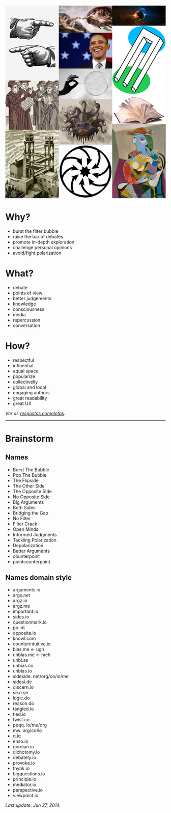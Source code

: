 ![](imgs/panel.png?raw=true)


# Why?

* burst the filter bubble
* raise the bar of debates
* promote in-depth exploration
* challenge personal opinions
* avoid/fight polarization

# What?

* debate
* points of view
* better judgements
* knowledge
* consciousness
* media
* repercussion
* conversation

# How?

* respectful
* influential
* equal space
* popularize
* collectivelly
* global and local
* engaging authors
* great readability
* great UX

*Ver as [respostas completas](http://goo.gl/TSgnmq).*

----
 
# Brainstorm
 
## Names
 
* Burst The Bubble
* Pop The Bubble
* The Flipside
* The Other Side
* The Opposite Side
* No Opposite Side
* Big Arguments
* Both Sides
* Bridging the Gap
* No Filter
* Filter Crack
* Open Minds
* Informed Judgments
* Tackling Polarization
* Depolarization 
* Better Arguments
* counterpoint
* pointcounterpoint 

## Names domain style
 
* arguments.io
* args.net
* argz.io
* argz.me
* important.io
* sides.io
* questionmark.io
* po.int
* opposite.io
* knowl.com
* counterintuitive.io
* bias.me <- ugh
* unbias.me <- meh
* unbi.as
* unbias.co
* unbias.io
* sideside. net/org/co/io/me
* sidesi.de
* discern.io
* se.n.se
* logic.do
* reason.do
* tangled.io
* tied.io
* twist.co
* ppqq. io/me/org
* mw. org/co/io
* q.iq
* enso.io
* gordian.io
* dichotomy.io
* debately.io
* provoke.io
* thynk.io
* bigquestions.io
* principle.io
* mediator.io
* perspective.io
* viewpoint.io
 
*Last update: Jun 27, 2014.*
